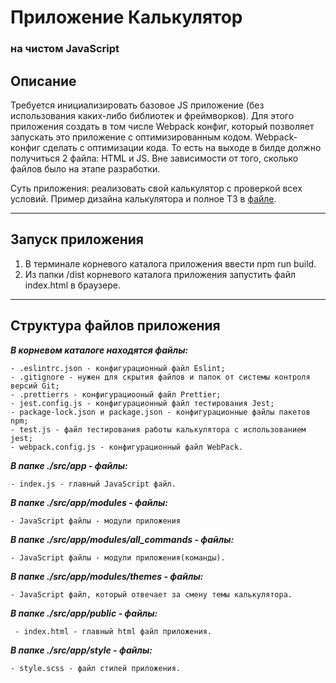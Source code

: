 # Приложение Калькулятор
### на чистом JavaScript


## Описание


Требуется инициализировать базовое JS приложение (без использования каких-либо библиотек и фреймворков). Для этого приложения создать в том числе Webpack конфиг, который позволяет запускать это приложение с оптимизированным кодом. Webpack-конфиг сделать с оптимизации кода. То есть на выходе в билде должно получиться 2 файла: HTML и JS. Вне зависимости от того, сколько файлов было на этапе разработки.

Суть приложения: реализовать свой калькулятор с проверкой всех условий. Пример дизайна калькулятора и полное ТЗ в [файле](https://docs.google.com/document/d/1j8DnTnRSNoRBdYtKu3Rgk1STLso4X5Rev2-oEyxMsK8/edit#heading=h.rtfo3o71ktll). 

________


## Запуск приложения


1. В терминале корневого каталога приложения ввести npm run build.
2. Из папки /dist корневого каталога приложения запустить файл index.html в браузере.

________

## Структура файлов приложения

***В корневом каталоге находятся файлы:***
    
    - .eslintrc.json - конфигурационный файл Eslint;
    - .gitignore - нужен для скрытия файлов и папок от системы контроля версий Git;
    - .prettierrs - конфигурациооный файл Prettier;
    - jest.config.js - конфигурационный файл тестирования Jest;
    - package-lock.json и package.json - конфигурационные файлы пакетов npm;
    - test.js - файл тестирования работы калькулятора с использованием jest;
    - webpack.config.js - конфигурационный файл WebPack.

***В папке ./src/app - файлы:***

    - index.js - главный JavaScript файл.
    
***В папке ./src/app/modules - файлы:***

    - JavaScript файлы - модули приложения
    
***В папке ./src/app/modules/all_commands - файлы:***

    - JavaScript файлы - модули приложения(команды).
    
***В папке ./src/app/modules/themes - файлы:***

    - JavaScript файл, который отвечает за смену темы калькулятора.
    
 ***В папке ./src/app/public - файлы:***
 
     - index.html - главный html файл приложения.
     
***В папке ./src/app/style - файлы:***

    - style.scss - файл стилей приложения.
